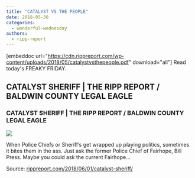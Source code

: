 ```yaml
---
title: "CATALYST VS THE PEOPLE"
date: 2018-05-30
categories: 
  - wonderful-wednesday
authors: 
  - ripp-report
---
```


\[embeddoc url="https://cdn.rippreport.com/wp-content/uploads/2018/05/catalystvsthepeople.pdf" download="all"\] Read today's FREAKY FRIDAY.

<div class="link-preview">

## CATALYST SHERIFF | THE RIPP REPORT / BALDWIN COUNTY LEGAL EAGLE

### CATALYST SHERIFF | THE RIPP REPORT / BALDWIN COUNTY LEGAL EAGLE

![](https://cdn.rippreport.com/wp-content/uploads/2018/06/chris-elliott-and-hoss-mack-fairhope.jpg)

When Police Chiefs or Sheriff’s get wrapped up playing politics, sometimes it bites them in the ass. Just ask the former Police Chief of Fairhope, Bill Press. Maybe you could ask the current Fairhope…

Source: [rippreport.com/2018/06/01/catalyst-sheriff/](https://rippreport.com/catalyst-sheriff/)

</div>
